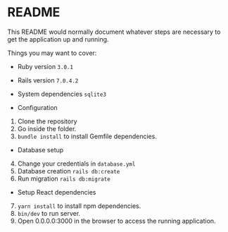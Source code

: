# README

This README would normally document whatever steps are necessary to get the
application up and running.

Things you may want to cover:

* Ruby version
`3.0.1`

* Rails version
`7.0.4.2`

* System dependencies
`sqlite3`

* Configuration

1. Clone the repository
2. Go inside the folder.
3. `bundle install` to install Gemfile dependencies.

* Database setup
4. Change your credentials in `database.yml`
5. Database creation 
`rails db:create`
6. Run migration
`rails db:migrate`

* Setup React dependencies
7. `yarn install` to install npm dependencies.
8. `bin/dev` to run server.
9. Open 0.0.0.0:3000 in the browser to access the running application.
